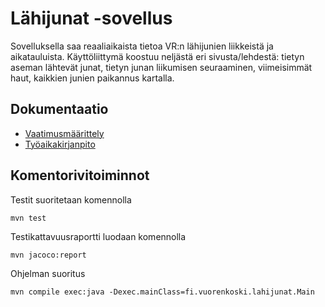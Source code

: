 # Lähijunat -sovellus

Sovelluksella saa reaaliaikaista tietoa VR:n lähijunien liikkeistä ja aikatauluista. Käyttöliittymä koostuu neljästä eri sivusta/lehdestä: tietyn aseman lähtevät junat, tietyn junan liikumisen seuraaminen, viimeisimmät haut, kaikkien junien paikannus kartalla.

## Dokumentaatio

* [Vaatimusmäärittely](https://github.com/vuorenkoski/ot-harjoitustyo/blob/master/Lahijunat/dokumentaatio/vaatimusmaarittely.md)
* [Työaikakirjanpito](https://github.com/vuorenkoski/ot-harjoitustyo/blob/master/Lahijunat/dokumentaatio/tyoaikakirjanpito.md)

## Komentorivitoiminnot

Testit suoritetaan komennolla

```
mvn test
```

Testikattavuusraportti luodaan komennolla

```
mvn jacoco:report
```

Ohjelman suoritus

```
mvn compile exec:java -Dexec.mainClass=fi.vuorenkoski.lahijunat.Main
```